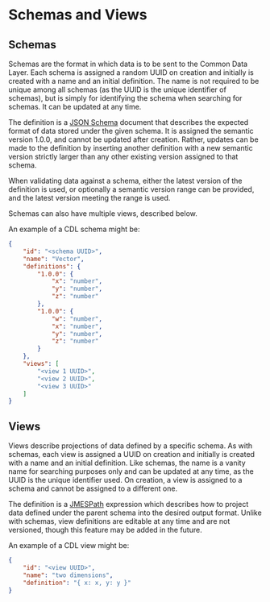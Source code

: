 # Schemas and Views

## Schemas

Schemas are the format in which data is to be sent to the Common Data Layer. Each schema is assigned
a random UUID on creation and initially is created with a name and an initial definition. The name is
not required to be unique among all schemas (as the UUID is the unique identifier of schemas), but is
simply for identifying the schema when searching for schemas. It can be updated at any time.

The definition is a [JSON Schema][json schema] document that describes the expected format of data stored
under the given schema. It is assigned the semantic version 1.0.0, and cannot be updated after creation.
Rather, updates can be made to the definition by inserting another definition with a new semantic version
strictly larger than any other existing version assigned to that schema.

When validating data against a schema, either the latest version of the definition is used, or optionally 
a semantic version range can be provided, and the latest version meeting the range is used.

Schemas can also have multiple views, described below.

An example of a CDL schema might be: 

```json
{
    "id": "<schema UUID>",
    "name": "Vector",
    "definitions": {
        "1.0.0": {
            "x": "number",
            "y": "number",
            "z": "number"
        },
        "1.0.0": {
            "w": "number",
            "x": "number",
            "y": "number",
            "z": "number"
        }
    },
    "views": [
        "<view 1 UUID>",
        "<view 2 UUID>",
        "<view 3 UUID>"
    ]
}
```

## Views

Views describe projections of data defined by a specific schema. As with schemas, each view is assigned
a UUID on creation and initially is created with a name and an initial definition. Like schemas, the
name is a vanity name for searching purposes only and can be updated at any time, as the UUID is the unique
identifier used. On creation, a view is assigned to a schema and cannot be assigned to a different one.

The definition is a [JMESPath][jmespath] expression which describes how to project data defined under the
parent schema into the desired output format. Unlike with schemas, view definitions are editable at any time
and are not versioned, though this feature may be added in the future.

An example of a CDL view might be:

```json
{
    "id": "<view UUID>",
    "name": "two dimensions",
    "definition": "{ x: x, y: y }"
}
```

[indradb]: https://github.com/indradb/indradb
[sled]: https://sled.rs/
[jmespath]: https://jmespath.org/
[json schema]: https://json-schema.org/
[cdl cli]: architecture/cli.md
